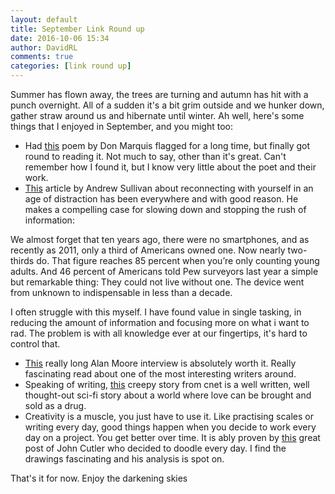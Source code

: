 ```yaml
---  
layout: default  
title: September Link Round up  
date: 2016-10-06 15:34  
author: DavidRL  
comments: true  
categories: [link round up]  
---  
```

Summer has flown away, the trees are turning and autumn has hit with a punch overnight. All of a sudden it's a bit grim outside and we hunker down, gather straw around us and hibernate until winter. Ah well, here's some things that I enjoyed in September, and you might too:  

* Had <a href="http://donmarquis.org/themoth.html">this</a> poem by Don Marquis flagged for a long time, but finally got round to reading it. Not much to say, other than it's great. Can't remember how I found it, but I know very little about the poet and their work.  
* <a href="http://nymag.com/selectall/2016/09/andrew-sullivan-technology-almost-killed-me.html">This</a> article by Andrew Sullivan about reconnecting with yourself in an age of distraction has been everywhere and with good reason. He makes a compelling case for slowing down and stopping the rush of information:  
<!--more-->  
>   
  We almost forget that ten years ago, there were no smartphones, and as recently as 2011, only a third of Americans owned one. Now nearly two-thirds do. That figure reaches 85 percent when you’re only counting young adults. And 46 percent of Americans told Pew surveyors last year a simple but remarkable thing: They could not live without one. The device went from unknown to indispensable in less than a decade.   

I often struggle with this myself. I have found value in single tasking, in reducing the amount of information and focusing more on what i want to rad. The problem is with all knowledge ever at our fingertips, it's hard to control that.  


* <a href="https://londonhollywood.wordpress.com/2016/09/22/if-you-read-only-one-alan-moore-jerusalem-interview-make-it-this-one/">This</a> really long Alan Moore interview is absolutely worth it. Really fascinating read about one of the most interesting writers around.  
* Speaking of writing, <a href="http://www.cnet.com/technically-literate/eros/">this</a> creepy story from cnet is a well written, well thought-out sci-fi story about a world where love can be brought and sold as a drug.  
* Creativity is a muscle, you just have to use it. Like practising scales or writing every day, good things happen when you decide to work every day on a project. You get better over time. It is ably proven by <a href="https://medium.com/personal-growth/10-things-i-learned-by-doodling-for-100-days-straight-a802753c5a25#.8lwjrvdmy">this</a> great post of John Cutler who decided to doodle every day. I find the drawings fascinating and his analysis is spot on.  

That's it for now. Enjoy the darkening skies  
